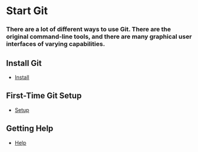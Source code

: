 # Start Git
### There are a lot of different ways to use Git. There are the original command-line tools, and there are many graphical user interfaces of varying capabilities.

## Install Git
- [Install](https://git-scm.com/book/en/v2/Getting-Started-Installing-Git)

## First-Time Git Setup
- [Setup](https://git-scm.com/book/en/v2/Getting-Started-First-Time-Git-Setup)

## Getting Help
- [Help](https://git-scm.com/book/en/v2/Getting-Started-Getting-Help)
